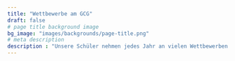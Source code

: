 ```yaml
---
title: "Wettbewerbe am GCG"
draft: false
# page title background image
bg_image: "images/backgrounds/page-title.png"
# meta description
description : "Unsere Schüler nehmen jedes Jahr an vielen Wettbewerben teil. Die meisten davon sind hier aufgelistet. Die Liste ist nach Fächern sortiert."
---
```

